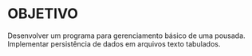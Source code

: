 # OBJETIVO

<a>
  Desenvolver um programa para gerenciamento básico de uma pousada. Implementar persistência de dados em arquivos texto tabulados.
</a>
